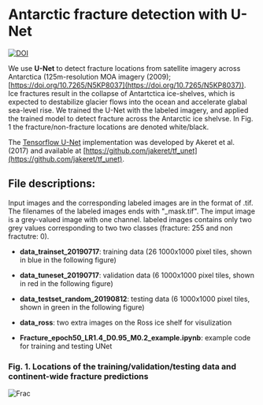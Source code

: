 # Antarctic fracture detection with U-Net
[![DOI](https://zenodo.org/badge/259829938.svg)](https://zenodo.org/badge/latestdoi/259829938)

We use **U-Net** to detect fracture locations from satellite imagery across Antarctica (125m-resolution MOA imagery (2009); [https://doi.org/10.7265/N5KP8037](https://doi.org/10.7265/N5KP8037)). Ice fractures result in the collapse of Antartctica ice-shelves, which is expected to destabilize glacier flows into the ocean and accelerate glabal sea-level rise. We trained the U-Net with the labeled imagery, and applied the trained model to detect fracture across the Antarctic ice shelvse. In Fig. 1 the fracture/non-fracture locations are denoted white/black. 

The [Tensorflow U-Net](https://tf-unet.readthedocs.io/en/latest/installation.html) implementation was developed by Akeret et al. (2017) and available at [https://github.com/jakeret/tf_unet](https://github.com/jakeret/tf_unet). 

## File descriptions:
Input images and the corresponding labeled images are in the format of .tif. The filenames of the labeled images ends with "_mask.tif". The imput image is a grey-valued image with one channel. labeled images contains only two grey values corresponding to two two classes (fracture: 255 and non fractutre: 0).

- **data_trainset_20190717**: training data (26 1000x1000 pixel tiles, shown in blue in the following figure)

- **data_tuneset_20190717**: validation data (6 1000x1000 pixel tiles, shown in red in the following figure)

- **data_testset_random_20190812**: testing data (6 1000x1000 pixel tiles, shown in green in the following figure)

- **data_ross**: two extra images on the Ross ice shelf for visulization 

- **Fracture_epoch50_LR1.4_D0.95_M0.2_example.ipynb**: example code for training and testing UNet


### Fig. 1. Locations of the training/validation/testing data and continent-wide fracture predictions
![Frac](https://github.com/chingyaolai/Antarctic-fracture-detection/blob/master/images/dataloc.PNG)

